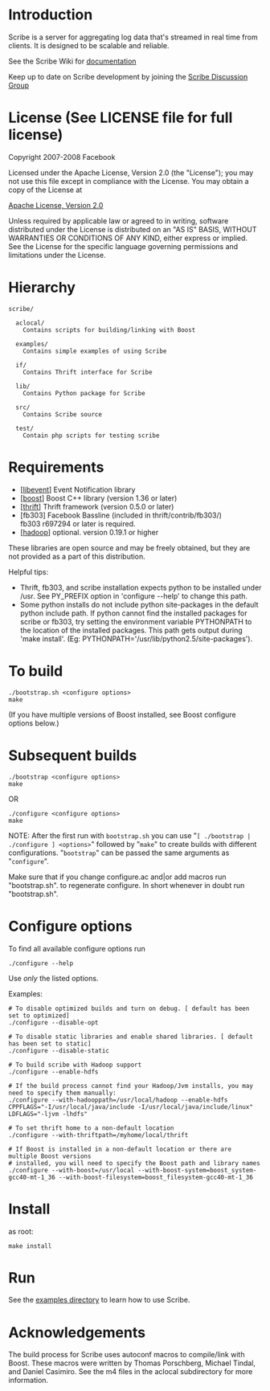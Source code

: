 Introduction
============

Scribe is a server for aggregating log data that's streamed in real
time from clients. It is designed to be scalable and reliable.

See the Scribe Wiki for [documentation](http://wiki.github.com/facebook/scribe)

Keep up to date on Scribe development by joining the [Scribe Discussion Group](http://groups.google.com/group/scribe-server/)


License (See LICENSE file for full license)
===========================================
Copyright 2007-2008 Facebook

Licensed under the Apache License, Version 2.0 (the "License");
you may not use this file except in compliance with the License.
You may obtain a copy of the License at

[Apache License, Version 2.0](http://www.apache.org/licenses/LICENSE-2.0)

Unless required by applicable law or agreed to in writing, software
distributed under the License is distributed on an "AS IS" BASIS,
WITHOUT WARRANTIES OR CONDITIONS OF ANY KIND, either express or implied.
See the License for the specific language governing permissions and
limitations under the License.


Hierarchy
=========

	scribe/

	  aclocal/
	    Contains scripts for building/linking with Boost

	  examples/
	    Contains simple examples of using Scribe

	  if/
	    Contains Thrift interface for Scribe

	  lib/
	    Contains Python package for Scribe

	  src/
	    Contains Scribe source

	  test/
	    Contain php scripts for testing scribe


Requirements
============

 - [[libevent](http://libevent.org)] Event Notification library
 - [[boost](www.boost.org/)] Boost C++ library (version 1.36 or later)
 - [[thrift](http://thrift.apache.org/)] Thrift framework (version 0.5.0 or later)
 - [fb303] Facebook Bassline (included in thrift/contrib/fb303/)  
   fb303 r697294 or later is required.
 - [[hadoop]()] optional. version 0.19.1 or higher

These libraries are open source and may be freely obtained, but they are not
provided as a part of this distribution.


Helpful tips:

 - Thrift, fb303, and scribe installation expects python to be installed under /usr.  See PY_PREFIX option in 'configure --help' to change this path.
 - Some python installs do not include python site-packages in the default python include path.  If python cannot find the installed packages for scribe or fb303, try setting the environment variable PYTHONPATH to the location of the installed packages.  This path gets output during 'make install'. (Eg: PYTHONPATH='/usr/lib/python2.5/site-packages').


To build
========

	./bootstrap.sh <configure options>
	make

(If you have multiple versions of Boost installed, see Boost configure options below.)

Subsequent builds
=================

	./bootstrap <configure options>
	make

OR

	./configure <configure options>
	make

NOTE: After the first run with `bootstrap.sh` you can use "`[ ./bootstrap | ./configure ] <options>`" followed by "`make`" to create builds with different configurations. "`bootstrap`" can be passed the same arguments as "`configure`".

Make sure that if you change configure.ac and|or add macros run "bootstrap.sh".
to regenerate configure. In short whenever in doubt run "bootstrap.sh".


Configure options
=================

To find all available configure options run

	./configure --help

Use *only* the listed options.

Examples:

	# To disable optimized builds and turn on debug. [ default has been set to optimized]
	./configure --disable-opt

	# To disable static libraries and enable shared libraries. [ default has been set to static]
	./configure --disable-static

	# To build scribe with Hadoop support
	./configure --enable-hdfs

	# If the build process cannot find your Hadoop/Jvm installs, you may need to specify them manually:
	./configure --with-hadooppath=/usr/local/hadoop --enable-hdfs CPPFLAGS="-I/usr/local/java/include -I/usr/local/java/include/linux" LDFLAGS="-ljvm -lhdfs"

	# To set thrift home to a non-default location
	./configure --with-thriftpath=/myhome/local/thrift

	# If Boost is installed in a non-default location or there are multiple Boost versions
	# installed, you will need to specify the Boost path and library names
	./configure --with-boost=/usr/local --with-boost-system=boost_system-gcc40-mt-1_36 --with-boost-filesystem=boost_filesystem-gcc40-mt-1_36


Install
=======

as root:

	make install


Run
===

See the [examples directory](https://github.com/facebook/scribe/tree/master/examples) to learn how to use Scribe.


Acknowledgements
================
The build process for Scribe uses autoconf macros to compile/link with Boost.
These macros were written by Thomas Porschberg, Michael Tindal, and
Daniel Casimiro.  See the m4 files in the aclocal subdirectory for more
information.

